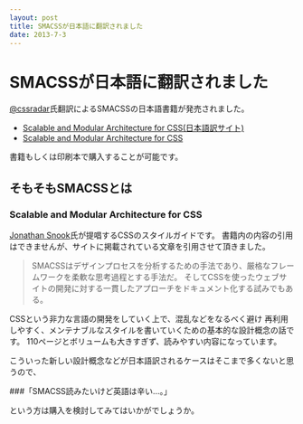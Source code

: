 ```yaml
---
layout: post
title: SMACSSが日本語に翻訳されました
date: 2013-7-3
---
```


# SMACSSが日本語に翻訳されました

[@cssradar](https://twitter.com/cssradar)氏翻訳によるSMACSSの日本語書籍が発売されました。

- [Scalable and Modular Architecture for CSS(日本語訳サイト)](https://smacss.com/ja)
- [Scalable and Modular Architecture for CSS](https://smacss.com/)

書籍もしくは印刷本で購入することが可能です。  

## そもそもSMACSSとは

### Scalable and Modular Architecture for CSS

[Jonathan Snook](https://twitter.com/snookca)氏が提唱するCSSのスタイルガイドです。
書籍内の内容の引用はできませんが、サイトに掲載されている文章を引用させて頂きました。

> SMACSSはデザインプロセスを分析するための手法であり、厳格なフレームワークを柔軟な思考過程とする手法だ。
> そしてCSSを使ったウェブサイトの開発に対する一貫したアプローチをドキュメント化する試みでもある。

CSSという非力な言語の開発をしていく上で、混乱などをなるべく避け
再利用しやすく、メンテナブルなスタイルを書いていくための基本的な設計概念の話です。
110ページとボリュームも大きすぎず、読みやすい内容になっています。

こういった新しい設計概念などが日本語訳されるケースはそこまで多くないと思うので、

###「SMACSS読みたいけど英語は辛い…。」

という方は購入を検討してみてはいかがでしょうか。
